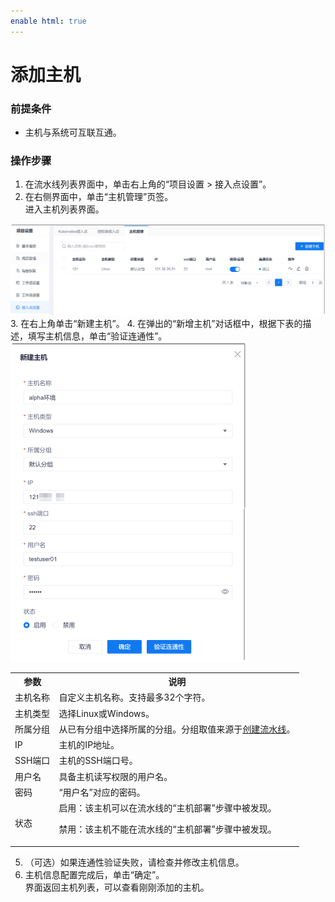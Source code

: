 ```yaml
---
enable html: true
---
```

# 添加主机

### 前提条件
* 主机与系统可互联互通。

### 操作步骤
1. 在流水线列表界面中，单击右上角的“项目设置 > 接入点设置”。       
2. 在右侧界面中，单击“主机管理”页签。            
  进入主机列表界面。              
  <img src="fig/接入点-主机列表.png" style="zoom:50%">        
3. 在右上角单击“新建主机”。         
4. 在弹出的“新增主机”对话框中，根据下表的描述，填写主机信息，单击“验证连通性”。          
  <img src="fig/流水线-新增主机.png" style="zoom:50%">
  
  <table>
<tr>
    <th>参数</th>
    <th>说明</th>
</tr>
<tr>
    <td>主机名称 </td>
    <td>自定义主机名称。支持最多32个字符。</td>
</tr>
<tr>
    <td>主机类型 </td>
    <td>选择Linux或Windows。</td>
</tr>
<tr>
    <td>所属分组 </td>
    <td>从已有分组中选择所属的分组。分组取值来源于<a href="12.2-create-pipeline.md">创建流水线</a>。</td>
</tr>
<tr>
    <td>IP</td>
    <td>主机的IP地址。</td>
</tr>
<tr>
    <td>SSH端口</td>
    <td>主机的SSH端口号。</td>
</tr>
<tr>
    <td>用户名</td>
    <td>具备主机读写权限的用户名。</td>
</tr>
<tr>
    <td>密码</td>
    <td>“用户名”对应的密码。</td>
</tr>
<tr>
    <td>状态</td>
    <td>启用：该主机可以在流水线的“主机部署”步骤中被发现。<p>禁用：该主机不能在流水线的“主机部署”步骤中被发现。</p></td>
</tr>
</table>

5. （可选）如果连通性验证失败，请检查并修改主机信息。
6. 主机信息配置完成后，单击“确定”。         
  界面返回主机列表，可以查看刚刚添加的主机。
